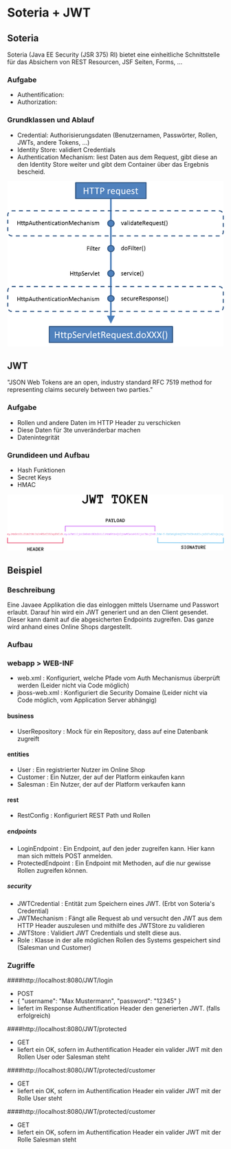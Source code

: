 # Soteria + JWT

## Soteria

Soteria (Java EE Security (JSR 375) RI) bietet eine einheitliche Schnittstelle für das
Absichern von REST Resourcen, JSF Seiten, Forms, ...

### Aufgabe
- Authentification: 
- Authorization: 

### Grundklassen und Ablauf
 - Credential: Authorisierungsdaten (Benutzernamen, Passwörter, Rollen, JWTs, andere Tokens, ...)
 - Identity Store: validiert Credentials
 - Authentication Mechanism: liest Daten aus dem Request, gibt diese an den Identity Store
 weiter und gibt dem Container über das Ergebnis bescheid.

![alt text](images/AuthProcess.png)

## JWT

"JSON Web Tokens are an open, industry standard RFC 7519 method for representing claims securely between two parties."

### Aufgabe
 - Rollen und andere Daten im HTTP Header zu verschicken
 - Diese Daten für 3te unveränderbar machen
 - Datenintegrität

### Grundideen und Aufbau

 - Hash Funktionen
 - Secret Keys
 - HMAC
 
![alt text](images/JWT.png)

## Beispiel

### Beschreibung

Eine Javaee Applikation die das einloggen mittels Username und Passwort erlaubt. Darauf hin wird ein
JWT generiert und an den Client gesendet. Dieser kann damit auf die abgesicherten Endpoints zugreifen.
Das ganze wird anhand eines Online Shops dargestellt.

### Aufbau
### webapp > WEB-INF
 - web.xml : Konfiguriert, welche Pfade vom Auth Mechanismus überprüft werden (Leider nicht via Code möglich)
 - jboss-web.xml : Konfiguriert die Security Domaine (Leider nicht via Code möglich, vom Application Server abhängig)
#### business
 - UserRepository : Mock für ein Repository, dass auf eine Datenbank zugreift
#### entities
 - User : Ein registrierter Nutzer im Online Shop
 - Customer : Ein Nutzer, der auf der Platform einkaufen kann
 - Salesman : Ein Nutzer, der auf der Platform verkaufen kann
#### rest
 - RestConfig : Konfiguriert REST Path und Rollen
##### endpoints
 - LoginEndpoint : Ein Endpoint, auf den jeder zugreifen kann. Hier kann man sich mittels POST anmelden.
 - ProtectedEndpoint : Ein Endpoint mit Methoden, auf die nur gewisse Rollen zugreifen können.
##### security
 - JWTCredential : Entität zum Speichern eines JWT. (Erbt von Soteria's Credential)
 - JWTMechanism : Fängt alle Request ab und versucht den JWT aus dem HTTP Header auszulesen und mithilfe des JWTStore zu validieren
 - JWTStore : Validiert JWT Credentials und stellt diese aus.
 - Role : Klasse in der alle möglichen Rollen des Systems gespeichert sind (Salesman und Customer)
 
### Zugriffe
####http://localhost:8080/JWT/login
 - POST
 - { "username": "Max Mustermann", "password": "12345" }
 - liefert im Response Authentification Header den generierten JWT. (falls erfolgreich)
 
####http://localhost:8080/JWT/protected
 - GET
 - liefert ein OK, sofern im Authentification Header ein valider JWT mit den Rollen User oder Salesman steht
 
####http://localhost:8080/JWT/protected/customer
  - GET
  - liefert ein OK, sofern im Authentification Header ein valider JWT mit der Rolle User steht
  
####http://localhost:8080/JWT/protected/customer
  - GET
  - liefert ein OK, sofern im Authentification Header ein valider JWT mit der Rolle Salesman steht